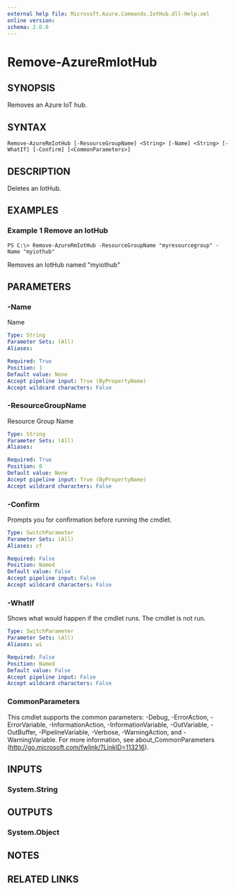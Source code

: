 ```yaml
---
external help file: Microsoft.Azure.Commands.IotHub.dll-Help.xml
online version: 
schema: 2.0.0
---
```


# Remove-AzureRmIotHub

## SYNOPSIS
Removes an Azure IoT hub.

## SYNTAX

```
Remove-AzureRmIotHub [-ResourceGroupName] <String> [-Name] <String> [-WhatIf] [-Confirm] [<CommonParameters>]
```

## DESCRIPTION
Deletes an IotHub.

## EXAMPLES

### Example 1 Remove an IotHub
```
PS C:\> Remove-AzureRmIotHub -ResourceGroupName "myresourcegroup" -Name "myiothub"
```

Removes an IotHub named "myiothub"

## PARAMETERS

### -Name
Name

```yaml
Type: String
Parameter Sets: (All)
Aliases: 

Required: True
Position: 1
Default value: None
Accept pipeline input: True (ByPropertyName)
Accept wildcard characters: False
```

### -ResourceGroupName
Resource Group Name

```yaml
Type: String
Parameter Sets: (All)
Aliases: 

Required: True
Position: 0
Default value: None
Accept pipeline input: True (ByPropertyName)
Accept wildcard characters: False
```

### -Confirm
Prompts you for confirmation before running the cmdlet.

```yaml
Type: SwitchParameter
Parameter Sets: (All)
Aliases: cf

Required: False
Position: Named
Default value: False
Accept pipeline input: False
Accept wildcard characters: False
```

### -WhatIf
Shows what would happen if the cmdlet runs.
The cmdlet is not run.

```yaml
Type: SwitchParameter
Parameter Sets: (All)
Aliases: wi

Required: False
Position: Named
Default value: False
Accept pipeline input: False
Accept wildcard characters: False
```

### CommonParameters
This cmdlet supports the common parameters: -Debug, -ErrorAction, -ErrorVariable, -InformationAction, -InformationVariable, -OutVariable, -OutBuffer, -PipelineVariable, -Verbose, -WarningAction, and -WarningVariable. For more information, see about_CommonParameters (http://go.microsoft.com/fwlink/?LinkID=113216).

## INPUTS

### System.String

## OUTPUTS

### System.Object

## NOTES

## RELATED LINKS

